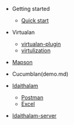 - Getting started
  - [Quick start](quickstart.md)
  
- Virtualan
  - [virtualan-plugin](demo.md)
  - [virtulization](demo.md)
  
- [Mapson](demo.md)

- Cucumblan(demo.md)

- [Idaithalam](Idaithalam.md)
  - [Postman](Postman.md)
  - [Excel](Excel.md)

- [Idaithalam-server](Idaiserver.md)
  